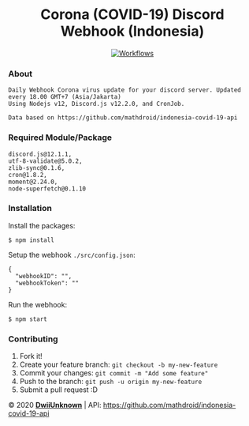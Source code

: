 <h1 align="center">Corona (COVID-19) Discord Webhook (Indonesia)</h1>
<p align="center">
  <a href='https://github.com/ItzMeDwii/corona-discord-webhook/workflows/'>
    <img alt="Workflows" src="https://github.com/ItzMeDwii/corona-discord-webhook/workflows/Node.js%20CI/badge.svg">
  </a>
</p>

### About
```
Daily Webhook Corona virus update for your discord server. Updated every 18.00 GMT+7 (Asia/Jakarta)
Using Nodejs v12, Discord.js v12.2.0, and CronJob.

Data based on https://github.com/mathdroid/indonesia-covid-19-api
```
### Required Module/Package
```
discord.js@12.1.1,
utf-8-validate@5.0.2,
zlib-sync@0.1.6,
cron@1.8.2,
moment@2.24.0,
node-superfetch@0.1.10
```

### Installation
Install the packages:
```
$ npm install
```
Setup the webhook `./src/config.json`:
```
{
  "webhookID": "",
  "webhookToken": ""
}
```
Run the webhook:
```
$ npm start
```

### Contributing

1.  Fork it!
2.  Create your feature branch: `git checkout -b my-new-feature`
3.  Commit your changes: `git commit -m "Add some feature"`
4.  Push to the branch: `git push -u origin my-new-feature`
5.  Submit a pull request :D



©️ 2020 **[DwiiUnknown](https://corona.dwii.me/)** | API: https://github.com/mathdroid/indonesia-covid-19-api
